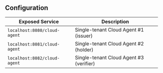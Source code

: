 ## Configuration

| Exposed Service              | Description                             |
| ---------------------------- | --------------------------------------- |
| `localhost:8080/cloud-agent` | Single-tenant Cloud Agent #1 (issuer)   |
| `localhost:8081/cloud-agent` | Single-tenant Cloud Agent #2 (holder)   |
| `localhost:8082/cloud-agent` | Single-tenant Cloud Agent #3 (verifier) |
